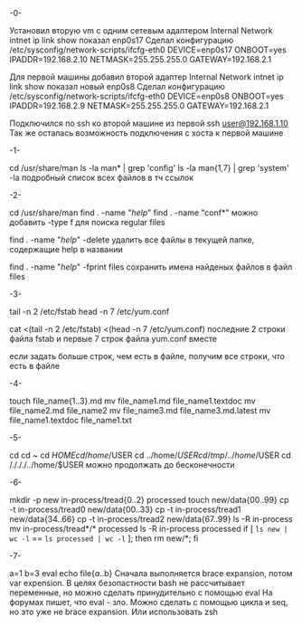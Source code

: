 -0-

Установил вторую vm с одним сетевым адаптером Internal Network intnet
ip link show показал enp0s17
Сделал конфигурацию /etc/sysconfig/network-scripts/ifcfg-eth0
  DEVICE=enp0s17
  ONBOOT=yes
  IPADDR=192.168.2.10
  NETMASK=255.255.255.0
  GATEWAY=192.168.2.1
  
Для первой машины добавил второй адаптер Internal Network intnet
ip link show показал новый enp0s8
Сделал конфигурацию /etc/sysconfig/network-scripts/ifcfg-eth0
  DEVICE=enp0s8
  ONBOOT=yes
  IPADDR=192.168.2.9
  NETMASK=255.255.255.0
  GATEWAY=192.168.2.1

Подключился по ssh ко второй машине из первой ssh user@192.168.1.10
Так же осталась возможность подключения с хоста к первой машине

-1-

cd /usr/share/man
ls -la man* | grep 'config'
ls -la man{1,7} | grep 'system'
-la подробный список всех файлов в тч ссылок

-2-

cd /usr/share/man
find . -name "*help*"
find . -name "conf*"
можно добавить -type f для поиска regular files

find . -name "*help*" -delete
удалить все файлы в текущей папке, содержащие help в названии

find . -name "*help*" -fprint files
сохранить имена найденых файлов в файл files

-3-

tail -n 2 /etc/fstab
head -n 7 /etc/yum.conf

cat <(tail -n 2 /etc/fstab) <(head -n 7 /etc/yum.conf)
последние 2 строки файла fstab и первые 7 строк файла yum.conf вместе

если задать больше строк, чем есть в файле, получим все строки, что есть в файле

-4-

touch file_name{1..3}.md
mv file_name1.md file_name1.textdoc
mv file_name2.md file_name2
mv file_name3.md file_name3.md.latest
mv file_name1.textdoc file_name1.txt

-5-

cd
cd ~
cd $HOME
cd /home/$USER
cd ../home/$USER
cd /tmp/../home/$USER
cd /./././../home/$USER
можно продолжать до бесконечности

-6-

mkdir -p new in-process/tread{0..2} processed
touch new/data{00..99}
cp -t in-process/tread0 new/data{00..33}
cp -t in-process/tread1 new/data{34..66}
cp -t in-process/tread2 new/data{67..99}
ls -R in-process
mv in-process/tread*/* processed
ls -R in-process processed
if [ `ls new | wc -l` == `ls processed | wc -l` ]; then rm new/*; fi

-7-

a=1
b=3
eval echo file{$a..$b}
Сначала выполняется brace expansion, потом var expension. В целях безопастности bash не рассчитывает переменные, но можно сделать принудительно с помощью eval
На форумах пишет, что eval - зло. Можно сделать с помощью цикла и seq, но это уже не brace expansion. Или использовать zsh


